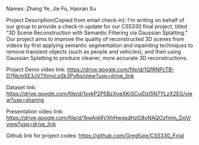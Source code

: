 Names: Zhang Ye, Jie Fu, Haoran Xu

Project Description(Copied from email check-in): I'm writing on behalf of our group to provide a check-in update for our CS5330 final project, titled “3D Scene Reconstruction with Semantic Filtering via Gaussian Splatting.” Our project aims to improve the quality of reconstructed 3D scenes from videos by first applying semantic segmentation and inpainting techniques to remove transient objects (such as people and vehicles), and then using Gaussian Splatting to produce cleaner, more accurate 3D reconstructions.

Project Demo video link: https://drive.google.com/file/d/1QfRNPcTB-D7Ncm5E3JV7XmyLoSk3Py6q/view?usp=drive_link

Dataset link: https://drive.google.com/file/d/1xvkP2P5BzXneXKiSCujDzI5N7YLzX2EG/view?usp=sharing

Presentation video link: https://drive.google.com/file/d/1kwAid4VXhHwgsdHzG8oNAQOzfmin_DoV/view?usp=drive_link

Github link for project codes: https://github.com/Gregfujie/CS5330_Final